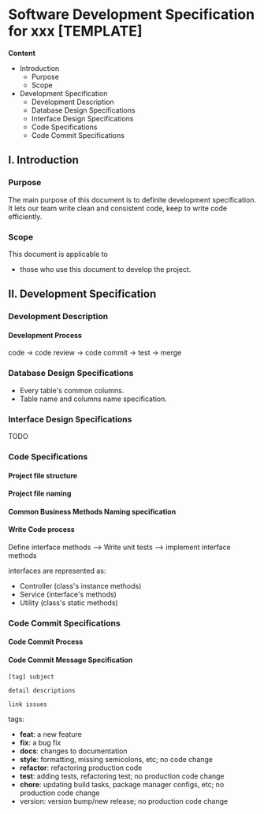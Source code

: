 # Software Development Specification for xxx [TEMPLATE]

**Content**

- Introduction
  - Purpose
  - Scope
- Development Specification
  - Development Description
  - Database Design Specifications
  - Interface Design Specifications
  - Code Specifications
  - Code Commit Specifications

## I. Introduction

### Purpose

The main purpose of this document is to definite development specification. It lets our team write clean and consistent code, keep to write code efficiently.

### Scope

This document is applicable to

- those who use this document to develop the project.

## II. Development Specification

### Development Description

#### Development Process

code -> code review -> code commit -> test -> merge



### Database Design Specifications

- Every table's common columns.
- Table name and columns name specification.



### Interface Design Specifications

TODO



### Code Specifications

#### Project file structure

#### Project file naming

#### Common Business Methods Naming specification 

#### Write Code process

Define interface methods --> Write unit tests --> implement interface methods

interfaces are represented as:

- Controller (class's instance methods)
- Service (interface's methods)
- Utility (class's static methods)

### Code Commit Specifications

#### Code Commit Process

#### Code Commit Message Specification

```
[tag] subject

detail descriptions

link issues
```

tags:

- **feat**: a new feature
- **fix**: a bug fix
- **docs**: changes to documentation
- **style**: formatting, missing semicolons, etc; no code change
- **refactor**: refactoring production code
- **test**: adding tests, refactoring test; no production code change
- **chore**: updating build tasks, package manager configs, etc; no production code change
- version: version bump/new release; no production code change




